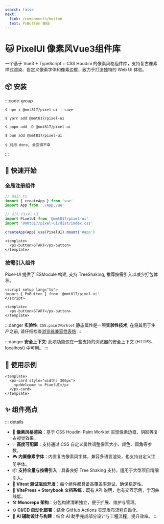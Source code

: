```yaml
---
search: false
next:
  link: /components/button
  text: PxButton 按钮
---
```


# 🐱 PixelUI 像素风Vue3组件库

一个基于 Vue3 + TypeScript + CSS Houdini 的像素风格组件库，支持复古像素样式渲染、自定义像素字体和像素边框，致力于打造独特的 Web UI 体验。

## 📦 安装

:::code-group
```shell [npm]
$ npm i @mmt817/pixel-ui --save
```

```shell [yarn]
$ yarn add @mmt817/pixel-ui
```

```shell [pnpm]
$ pnpm add -D @mmt817/pixel-ui
```

```shell [bun]
$ bun add @mmt817/pixel-ui
```

```shell [deno]
$ 别用 deno, 会变得不幸
```
:::

## 🚀 快速开始

### 全局注册组件

```ts
// main.ts
import { createApp } from 'vue'
import App from './App.vue'

// 引入 Pixel UI
import PixelUI from '@mmt817/pixel-ui'
import '@mmt817/pixel-ui/dist/index.css'

createApp(App).use(PixelUI).mount('#app')
```

```vue
<template>
  <px-button>START</px-button>
</template>
```

### 按需引入组件

Pixel-UI 提供了 ESModule 构建, 支持 TreeShaking, 推荐按需引入以减少打包体积。

```vue
<script setup lang="ts">
import { PxButton } from '@mmt817/pixel-ui'
</script>

<template>
  <px-button>START</px-button>
</template>
```

:::danger
**实验性**: `CSS.paintWorklet` 静态属性是一项**实验性技术**, 在将其用于生产之前, 请仔细检查[浏览器兼容性表格](https://ishoudinireadyyet.com/?mode=light)
:::

:::danger
**安全上下文**: 此项功能仅在一些支持的浏览器的安全上下文 (HTTPS、localhost) 中可用。
:::

## 🧰 使用示例

```vue
<template>
  <px-card style="width: 300px">
    <p>Welcome to PixelUI</p>
  </px-card>
</template>
```


## ✨ 组件亮点

::: details

- 🧩 **像素风格渲染**：基于 CSS Houdini Paint Worklet 实现像素边框、阴影等复古视觉效果。
- 💡 **高度可配置**：支持通过 CSS 自定义属性调整像素大小、颜色、圆角等参数。
- 🎮 **内置像素字体**：内置复古像素风字体，兼容多语言渲染，也支持自定义注册字体。
- 📦 **支持全量与按需引入**：具备良好 Tree Shaking 支持，适用于大型项目精细引入。
- 🧪 **Vitest 测试驱动开发**：每个组件都具备高覆盖率测试，确保稳定性。
- 📖 **VitePress + Storybook 文档系统**：既有 API 说明，也有交互示例，学习曲线低。
- 🛠 **Monorepo 架构**：分包构建清晰独立，便于扩展、维护与管理。
- ⚙️ **CI/CD 自动化部署**：结合 GitHub Actions 实现发布流程自动化。
- 🤖 **AI 辅助设计与构建**：结合 AI 助手完成部分设计与工程流程，提升效率。
:::
